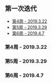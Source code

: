 ## 第一次迭代

+ [第4周 - 2019.3.22](#4)
+ [第5周 - 2019.3.29](#5)
+ [第6周 - 2019.4.7](#6)

### <span id="4">第4周 - 2019.3.22</span>

### <span id="5">第5周 - 2019.3.29</span>

### <span id="6">第6周 - 2019.4.7</span>

